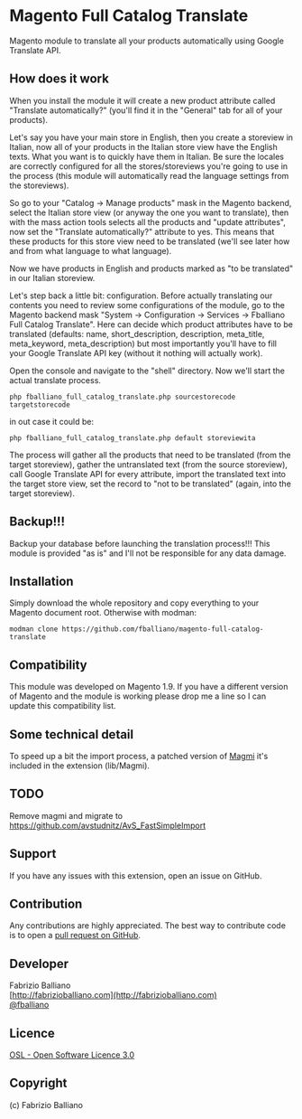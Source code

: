 Magento Full Catalog Translate
==============================

Magento module to translate all your products automatically using Google Translate API.

How does it work
----------------
When you install the module it will create a new product attribute called "Translate automatically?" (you'll find it in the "General" tab for all of your products).

Let's say you have your main store in English, then you create a storeview in Italian, now all of your products in the Italian store view have the English texts. What you want is to quickly have them in Italian. Be sure the locales are correctly configured for all the stores/storeviews you're going to use in the process (this module will automatically read the language settings from the storeviews).

So go to your "Catalog -> Manage products" mask in the Magento backend, select the Italian store view (or anyway the one you want to translate), then with the mass action tools selects all the products and "update attributes", now set the "Translate automatically?" attribute to yes. This means that these products for this store view need to be translated (we'll see later how and from what language to what language).

Now we have products in English and products marked as "to be translated" in our Italian storeview.

Let's step back a little bit: configuration.
Before actually translating our contents you need to review some configurations of the module, go to the Magento backend mask "System -> Configuration -> Services -> Fballiano Full Catalog Translate".
Here can decide which product attributes have to be translated (defaults: name, short_description, description, meta_title, meta_keyword, meta_description) but most importantly you'll have to fill your Google Translate API key (without it nothing will actually work).

Open the console and navigate to the "shell" directory.
Now we'll start the actual translate process.

```shell
php fballiano_full_catalog_translate.php sourcestorecode targetstorecode
```

in out case it could be:
```shell
php fballiano_full_catalog_translate.php default storeviewita
```

The process will gather all the products that need to be translated (from the target storeview), gather the untranslated text (from the source storeview), call Google Translate API for every attribute, import the translated text into the target store view, set the record to "not to be translated" (again, into the target storeview).

Backup!!!
---------
Backup your database before launching the translation process!!!
This module is provided "as is" and I'll not be responsible for any data damage.

Installation
------------

Simply download the whole repository and copy everything to your Magento document root.
Otherwise with modman:
```shell
modman clone https://github.com/fballiano/magento-full-catalog-translate
```

Compatibility
-------------
This module was developed on Magento 1.9.
If you have a different version of Magento and the module is working please drop me a line so I can update this compatibility list.

Some technical detail
---------------------
To speed up a bit the import process, a patched version of [Magmi](http://sourceforge.net/projects/magmi/) it's included in the extension (lib/Magmi).

TODO
----

Remove magmi and migrate to https://github.com/avstudnitz/AvS_FastSimpleImport

Support
-------
If you have any issues with this extension, open an issue on GitHub.

Contribution
------------
Any contributions are highly appreciated. The best way to contribute code is to open a
[pull request on GitHub](https://help.github.com/articles/using-pull-requests).

Developer
---------
Fabrizio Balliano  
[http://fabrizioballiano.com](http://fabrizioballiano.com)  
[@fballiano](https://twitter.com/fballiano)

Licence
-------
[OSL - Open Software Licence 3.0](http://opensource.org/licenses/osl-3.0.php)

Copyright
---------
(c) Fabrizio Balliano
